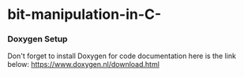 # bit-manipulation-in-C-

### Doxygen Setup
Don't forget to install Doxygen for code documentation
  here is the link below: https://www.doxygen.nl/download.html
